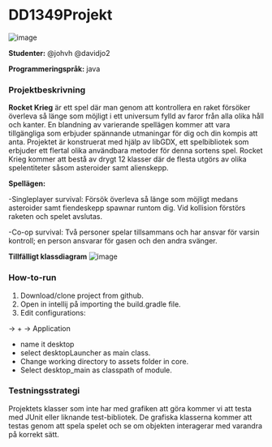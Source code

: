 # DD1349Projekt
![image](https://gits-15.sys.kth.se/storage/user/2835/files/404c70aa-3012-11e7-9f22-42d7ef0ad55e)

**Studenter:** @johvh @davidjo2

**Programmeringspråk:** java

### Projektbeskrivning

**Rocket Krieg** är ett spel där man genom att kontrollera en raket försöker överleva så länge som möjligt i ett universum fylld av faror från alla olika håll och kanter. En blandning av varierande spellägen kommer att vara tillgängliga som erbjuder spännande utmaningar för dig och din kompis att anta. Projektet är konstruerat med hjälp av libGDX, ett spelbibliotek som erbjuder ett flertal olika användbara metoder för denna sortens spel. Rocket Krieg kommer att bestå av drygt 12 klasser där de flesta utgörs av olika spelentiteter såsom asteroider samt alienskepp. 

**Spellägen:**

-Singleplayer survival: Försök överleva så länge som möjligt medans asteroider samt fiendeskepp spawnar runtom dig. Vid kollision förstörs raketen och spelet avslutas. 

-Co-op survival: Två personer spelar tillsammans och har ansvar för varsin kontroll; en person ansvarar för gasen och den andra svänger.  

**Tillfälligt klassdiagram**
![image](https://gits-15.sys.kth.se/storage/user/2798/files/78036ae0-300c-11e7-8599-5ccb28db4e2d)

### How-to-run
1. Download/clone project from github.
2. Open in intellij på importing the build.gradle file.
3. Edit configurations: 

-> +  -> Application

- name it desktop
- select desktopLauncher as main class.
- Change working directory to assets folder in core.
- Select desktop_main as classpath of module.

### Testningsstrategi

Projektets klasser som inte har med grafiken att göra kommer vi att testa med JUnit eller liknande test-bibliotek. De grafiska klasserna kommer att testas genom att spela spelet och se om objekten interagerar med varandra på korrekt sätt.
